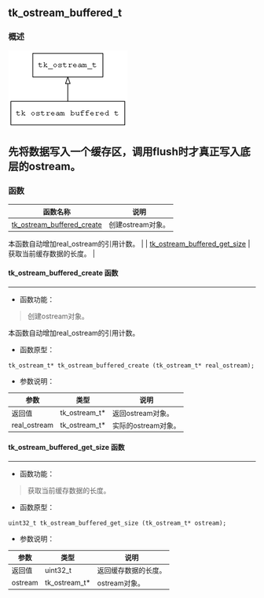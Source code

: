## tk\_ostream\_buffered\_t
### 概述
![image](images/tk_ostream_buffered_t_0.png)

先将数据写入一个缓存区，调用flush时才真正写入底层的ostream。
----------------------------------
### 函数
<p id="tk_ostream_buffered_t_methods">

| 函数名称 | 说明 | 
| -------- | ------------ | 
| <a href="#tk_ostream_buffered_t_tk_ostream_buffered_create">tk\_ostream\_buffered\_create</a> | 创建ostream对象。

 本函数自动增加real_ostream的引用计数。 |
| <a href="#tk_ostream_buffered_t_tk_ostream_buffered_get_size">tk\_ostream\_buffered\_get\_size</a> | 获取当前缓存数据的长度。 |
#### tk\_ostream\_buffered\_create 函数
-----------------------

* 函数功能：

> <p id="tk_ostream_buffered_t_tk_ostream_buffered_create">创建ostream对象。

 本函数自动增加real_ostream的引用计数。

* 函数原型：

```
tk_ostream_t* tk_ostream_buffered_create (tk_ostream_t* real_ostream);
```

* 参数说明：

| 参数 | 类型 | 说明 |
| -------- | ----- | --------- |
| 返回值 | tk\_ostream\_t* | 返回ostream对象。 |
| real\_ostream | tk\_ostream\_t* | 实际的ostream对象。 |
#### tk\_ostream\_buffered\_get\_size 函数
-----------------------

* 函数功能：

> <p id="tk_ostream_buffered_t_tk_ostream_buffered_get_size">获取当前缓存数据的长度。

* 函数原型：

```
uint32_t tk_ostream_buffered_get_size (tk_ostream_t* ostream);
```

* 参数说明：

| 参数 | 类型 | 说明 |
| -------- | ----- | --------- |
| 返回值 | uint32\_t | 返回缓存数据的长度。 |
| ostream | tk\_ostream\_t* | ostream对象。 |
